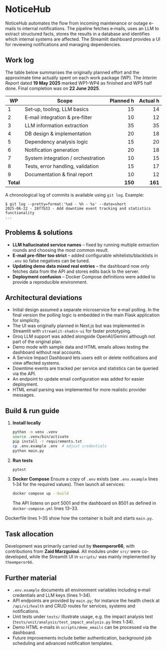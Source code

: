 # NoticeHub

NoticeHub automates the flow from incoming maintenance or outage e-mails to internal notifications. The
pipeline fetches e‑mails, uses an LLM to extract structured facts, stores the results in a database and
identifies which internal systems are affected. The Streamlit dashboard provides a UI for reviewing
notifications and managing dependencies.

## Work log

The table below summarises the originally planned effort and the approximate time actually spent on each
work package (WP). The *Interim Report* dated **19 May 2025** marked WP1–WP4 as finished and WP5 half done.
Final completion was on **22 June 2025**.

| WP | Scope                                   | Planned h | Actual h |
| -- | --------------------------------------- | --------: | -------: |
| 1  | Set‑up, tooling, LLM basics             | 15        | 14       |
| 2  | E‑mail integration & pre‑filter         | 10        | 12       |
| 3  | LLM information extraction              | 35        | 35       |
| 4  | DB design & implementation              | 20        | 18       |
| 5  | Dependency analysis logic               | 15        | 20       |
| 6  | Notification generation                 | 20        | 18       |
| 7  | System integration / orchestration      | 10        | 15       |
| 8  | Tests, error handling, validation       | 15        | 17       |
| 9  | Documentation & final report            | 10        | 12       |
| **Total** |                                   | **150**   | **161**  |

A chronological log of commits is available using `git log`. Example:

```
$ git log --pretty=format:'%ad - %h - %s' --date=short
2025-06-22 - 28f7b33 - Add downtime event tracking and statistics functionality
...
```

## Problems & solutions

- **LLM hallucinated service names** – fixed by running multiple extraction rounds and choosing the most
  common result.
- **E‑mail pre‑filter too strict** – added configurable whitelists/blacklists in `.env` so false negatives can
  be tuned.
- **Updating demo data mixed real entries** – the dashboard now only fetches data from the API and stores
  edits back to the server.
- **Deployment confusion** – Docker Compose definitions were added to provide a reproducible environment.

## Architectural deviations

- Initial design assumed a separate microservice for e‑mail polling. In the final version the polling logic is
  embedded in the main Flask application for simplicity.
- The UI was originally planned in Next.js but was implemented in Streamlit with `streamlit-shadcn-ui` for
  faster prototyping.
- Groq LLM support was added alongside OpenAI/Gemini although not part of the original plan.
- Demo mode with sample data and HTML emails allows testing the dashboard without real accounts.
- A Service Impact Dashboard lets users edit or delete notifications and view affected systems.
- Downtime events are tracked per service and statistics can be queried via the API.
- An endpoint to update email configuration was added for easier deployment.
- HTML email parsing was implemented for more realistic provider messages.

## Build & run guide

1. **Install locally**
   ```bash
   python -m venv .venv
   source .venv/bin/activate
   pip install -r requirements.txt
   cp .env.example .env  # adjust credentials
   python main.py
   ```
2. **Run tests**
   ```bash
   pytest
   ```
3. **Docker Compose**
   Ensure a copy of `.env` exists (see `.env.example` lines 1‑34 for the required values).
   Then launch all services:
   ```bash
   docker compose up --build
   ```
   The API listens on port 5001 and the dashboard on 8501 as defined in
   `docker-compose.yml` lines 13–33.

Dockerfile lines 1–35 show how the container is built and starts `main.py`.

## Task allocation

Development was primarily carried out by **theemperor66**, with contributions from **Zaid Marzguioui**. All
modules under `src/` were co-developed, while the Streamlit UI in `scripts/` was mainly implemented by
`theemperor66`.

## Further material

- `.env.example` documents all environment variables including e‑mail credentials and LLM keys
  (lines 1–34).
- API endpoints are provided by `main.py`; for instance the health check at `/api/v1/health` and CRUD routes
  for services, systems and notifications.
- Unit tests under `tests/` illustrate usage, e.g. the impact analysis test
  (`tests/unit/analysis/test_impact_analysis.py` lines 1‑34).
- Demo HTML e‑mails in `scripts/demo_emails` can be processed via the dashboard.
- Future improvements include better authentication, background job scheduling and advanced notification
  templates.
